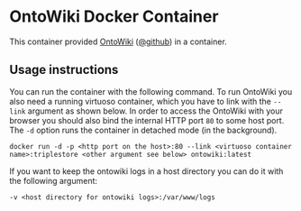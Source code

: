 # OntoWiki Docker Container

This container provided [OntoWiki](http://ontowiki.net) ([@github](https://github.com/AKSW/OntoWiki)) in a container.

## Usage instructions

You can run the container with the following command.
To run OntoWiki you also need a running virtuoso container, which you have to link with the `--link` argument as shown below.
In order to access the OntoWiki with your browser you should also bind the internal HTTP port `80` to some host port.
The `-d` option runs the container in detached mode (in the background).

    docker run -d -p <http port on the host>:80 --link <virtuoso container name>:triplestore <other argument see below> ontowiki:latest

If you want to keep the ontowiki logs in a host directory you can do it with the following argument:

    -v <host directory for ontowiki logs>:/var/www/logs


